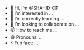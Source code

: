- 👋 Hi, I’m @SHAHID-CP
- 👀 I’m interested in ...
- 🌱 I’m currently learning ...
- 💞️ I’m looking to collaborate on ...
- 📫 How to reach me ...
- 😄 Pronouns: ...
- ⚡ Fun fact: ...

<!---
SHAHID-CP/SHAHID-CP is a ✨ special ✨ repository because its `README.md` (this file) appears on your GitHub profile.
You can click the Preview link to take a look at your changes.
--->

